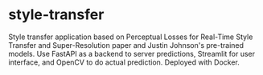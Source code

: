 # style-transfer
Style transfer application based on Perceptual Losses for Real-Time Style Transfer and Super-Resolution paper and Justin Johnson's pre-trained models.  Use FastAPI as a backend to server predictions, Streamlit for user interface, and OpenCV to do actual prediction.  Deployed with Docker.
